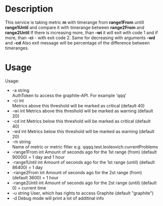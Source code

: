 # Description

This service is taking metric **m** with timerange from **range1From** untill **range1Until** and compare it with timerange between **range2From** and **range2Until**
If there is increasing more, than **-wi** it will exit with code 1 and if more, than **-ci** - with exit code 2.
Same for decreasing with arguments **-wd** and **-cd**
Also exit message will be percentage of the difference between timeranges.
# Usage
Usage:
- -a string  
        AuthToken to access the graphite-API. For example 'qqq'  
- -ci int  
        Metrics above this threshold will be marked as critical (default 40)
- -wi int
        Metrics above this threshold will be marked as warning (default 20)
- -cd int
        Metrics below this threshold will be marked as critical (default 40)
- -wd int
        Metrics below this threshold will be marked as warning (default 20)
- -m string  
        Name of metric or metric filter e.g. qqqq.test.leoleovich.currentProblems
- -range1From int
    	Amount of seconds ago for the 1st range (from) (default 90000) = 1 day and 1 hour
- -range1Until int
    	Amount of seconds ago for the 1st range (until) (default 86400) = 1 day
- -range2From int
    	Amount of seconds ago for the 2st range (from) (default 3600) = 1 hour
- -range2Until int
    	Amount of seconds ago for the 2st range (until) (default 0) = current time
- -u string
    	User, which has rights to access Graphite (default "graphite")
- -d	Debug mode will print a lot of additinal info
